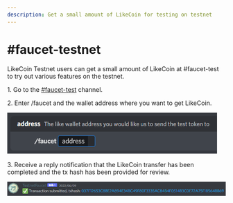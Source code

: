 ```yaml
---
description: Get a small amount of LikeCoin for testing on testnet
---
```


# #faucet-testnet

LikeCoin Testnet users can get a small amount of LikeCoin at #faucet-test to try out various features on the testnet.

1\. Go to the [#faucet-test](https://discord.gg/r7zz9gh74Y) channel.

2\. Enter /faucet and the wallet address where you want to get LikeCoin.

![](<../../.gitbook/assets/faucet-test 1.png>)

3\. Receive a reply notification that the LikeCoin transfer has been completed and the tx hash has been provided for review.

![](<../../.gitbook/assets/faucet-test 2.png>)
